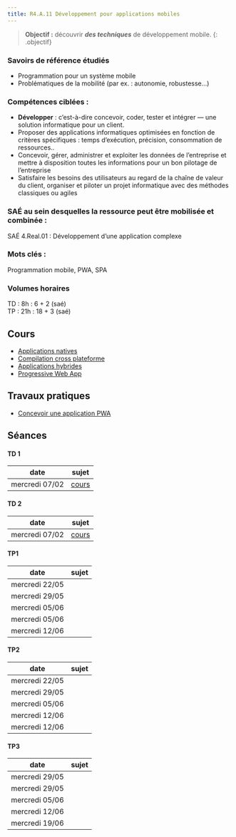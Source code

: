 ```yaml
---
title: R4.A.11 Développement pour applications mobiles
---
```


> **Objectif :** découvrir ***des techniques*** de développement mobile.
{: .objectif}

### Savoirs de référence étudiés

- Programmation pour un système mobile
- Problématiques de la mobilité (par ex. : autonomie, robustesse...)

### Compétences ciblées :

- **Développer** : c’est-à-dire concevoir, coder, tester et intégrer — une solution informatique pour un client.
- Proposer des applications informatiques optimisées en fonction de critères spécifiques : temps d’exécution, précision, consommation de ressources..
- Concevoir, gérer, administrer et exploiter les données de l’entreprise et mettre à disposition toutes les informations pour un bon pilotage de l’entreprise
- Satisfaire les besoins des utilisateurs au regard de la chaîne de valeur du client, organiser et piloter un projet informatique avec des méthodes classiques ou agiles

### SAÉ au sein desquelles la ressource peut être mobilisée et combinée :

SAÉ 4.Real.01 : Développement d’une application complexe

### Mots clés :

Programmation mobile, PWA, SPA

### Volumes horaires

TD : 8h : 6 + 2 (saé)  
TP : 21h : 18 + 3 (saé)


## Cours

- [Applications natives](applications-natives)
- [Compilation cross plateforme](xplatform)
- [Applications hybrides](applications-hybrides)
- [Progressive Web App](progressive-web-app)

<!--
## Travaux dirigés
- Mise en place d'un environnement de distribution des données ([voir](td/index.html))
-->



## Travaux pratiques
- [Concevoir une application PWA][tp1]

## Séances

#### TD 1

date|sujet
---|---
mercredi 07/02|[cours](#cours)


#### TD 2

date|sujet
---|---
mercredi 07/02|[cours](#cours)

#### TP1

date|sujet
---|---
mercredi 22/05|
mercredi 29/05|
mercredi 05/06|
mercredi 05/06|
mercredi 12/06|

#### TP2

date|sujet
---|---
mercredi 22/05|
mercredi 29/05|
mercredi 05/06|
mercredi 12/06|
mercredi 12/06|

#### TP3

date|sujet
---|---
mercredi 29/05|
mercredi 29/05|
mercredi 05/06|
mercredi 12/06|
mercredi 19/06|

[tp1]: progressive-web-app/travaux-pratiques
[onsenui]: progressive-web-app/travaux-pratiques/onsenui
[acteurs]: progressive-web-app/travaux-pratiques/acteurs
[template]: progressive-web-app/travaux-pratiques/template
[lazy]: progressive-web-app/travaux-pratiques/lazy
[accueil]: progressive-web-app/travaux-pratiques/accueil
[carte]: progressive-web-app/travaux-pratiques/carte
[navigation]: progressive-web-app/travaux-pratiques/navigation
[pwa]: progressive-web-app/travaux-pratiques/pwa
